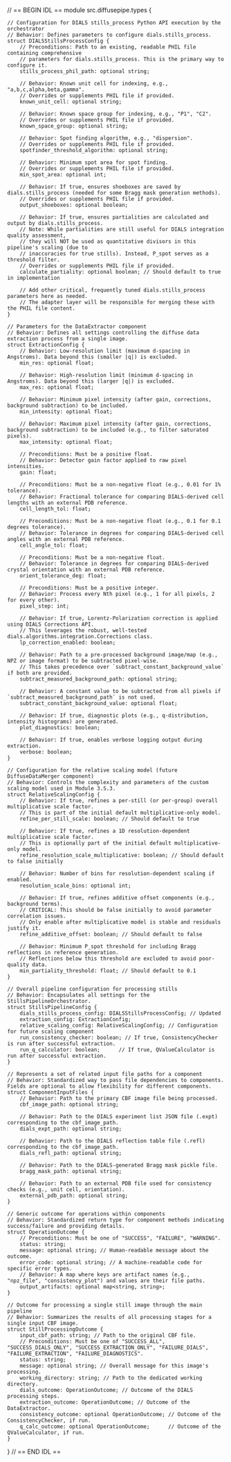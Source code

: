 // == BEGIN IDL ==
module src.diffusepipe.types {

    // Configuration for DIALS stills_process Python API execution by the orchestrator
    // Behavior: Defines parameters to configure dials.stills_process.
    struct DIALSStillsProcessConfig {
        // Preconditions: Path to an existing, readable PHIL file containing comprehensive
        // parameters for dials.stills_process. This is the primary way to configure it.
        stills_process_phil_path: optional string;

        // Behavior: Known unit cell for indexing, e.g., "a,b,c,alpha,beta,gamma".
        // Overrides or supplements PHIL file if provided.
        known_unit_cell: optional string;

        // Behavior: Known space group for indexing, e.g., "P1", "C2".
        // Overrides or supplements PHIL file if provided.
        known_space_group: optional string;

        // Behavior: Spot finding algorithm, e.g., "dispersion".
        // Overrides or supplements PHIL file if provided.
        spotfinder_threshold_algorithm: optional string;

        // Behavior: Minimum spot area for spot finding.
        // Overrides or supplements PHIL file if provided.
        min_spot_area: optional int;

        // Behavior: If true, ensures shoeboxes are saved by dials.stills_process (needed for some Bragg mask generation methods).
        // Overrides or supplements PHIL file if provided.
        output_shoeboxes: optional boolean;

        // Behavior: If true, ensures partialities are calculated and output by dials.stills_process.
        // Note: While partialities are still useful for DIALS integration quality assessment,
        // they will NOT be used as quantitative divisors in this pipeline's scaling (due to
        // inaccuracies for true stills). Instead, P_spot serves as a threshold filter.
        // Overrides or supplements PHIL file if provided.
        calculate_partiality: optional boolean; // Should default to true in implementation

        // Add other critical, frequently tuned dials.stills_process parameters here as needed.
        // The adapter layer will be responsible for merging these with the PHIL file content.
    }

    // Parameters for the DataExtractor component
    // Behavior: Defines all settings controlling the diffuse data extraction process from a single image.
    struct ExtractionConfig {
        // Behavior: Low-resolution limit (maximum d-spacing in Angstroms). Data beyond this (smaller |q|) is excluded.
        min_res: optional float;

        // Behavior: High-resolution limit (minimum d-spacing in Angstroms). Data beyond this (larger |q|) is excluded.
        max_res: optional float;

        // Behavior: Minimum pixel intensity (after gain, corrections, background subtraction) to be included.
        min_intensity: optional float;

        // Behavior: Maximum pixel intensity (after gain, corrections, background subtraction) to be included (e.g., to filter saturated pixels).
        max_intensity: optional float;

        // Preconditions: Must be a positive float.
        // Behavior: Detector gain factor applied to raw pixel intensities.
        gain: float;

        // Preconditions: Must be a non-negative float (e.g., 0.01 for 1% tolerance).
        // Behavior: Fractional tolerance for comparing DIALS-derived cell lengths with an external PDB reference.
        cell_length_tol: float;

        // Preconditions: Must be a non-negative float (e.g., 0.1 for 0.1 degrees tolerance).
        // Behavior: Tolerance in degrees for comparing DIALS-derived cell angles with an external PDB reference.
        cell_angle_tol: float;

        // Preconditions: Must be a non-negative float.
        // Behavior: Tolerance in degrees for comparing DIALS-derived crystal orientation with an external PDB reference.
        orient_tolerance_deg: float;

        // Preconditions: Must be a positive integer.
        // Behavior: Process every Nth pixel (e.g., 1 for all pixels, 2 for every other).
        pixel_step: int;

        // Behavior: If true, Lorentz-Polarization correction is applied using DIALS Corrections API.
        // This leverages the robust, well-tested dials.algorithms.integration.Corrections class.
        lp_correction_enabled: boolean;

        // Behavior: Path to a pre-processed background image/map (e.g., NPZ or image format) to be subtracted pixel-wise.
        // This takes precedence over `subtract_constant_background_value` if both are provided.
        subtract_measured_background_path: optional string;

        // Behavior: A constant value to be subtracted from all pixels if `subtract_measured_background_path` is not used.
        subtract_constant_background_value: optional float;

        // Behavior: If true, diagnostic plots (e.g., q-distribution, intensity histograms) are generated.
        plot_diagnostics: boolean;

        // Behavior: If true, enables verbose logging output during extraction.
        verbose: boolean;
    }

    // Configuration for the relative scaling model (future DiffuseDataMerger component)
    // Behavior: Controls the complexity and parameters of the custom scaling model used in Module 3.S.3.
    struct RelativeScalingConfig {
        // Behavior: If true, refines a per-still (or per-group) overall multiplicative scale factor.
        // This is part of the initial default multiplicative-only model.
        refine_per_still_scale: boolean; // Should default to true

        // Behavior: If true, refines a 1D resolution-dependent multiplicative scale factor.
        // This is optionally part of the initial default multiplicative-only model.
        refine_resolution_scale_multiplicative: boolean; // Should default to false initially

        // Behavior: Number of bins for resolution-dependent scaling if enabled.
        resolution_scale_bins: optional int;

        // Behavior: If true, refines additive offset components (e.g., background terms).
        // CRITICAL: This should be false initially to avoid parameter correlation issues.
        // Only enable after multiplicative model is stable and residuals justify it.
        refine_additive_offset: boolean; // Should default to false

        // Behavior: Minimum P_spot threshold for including Bragg reflections in reference generation.
        // Reflections below this threshold are excluded to avoid poor-quality data.
        min_partiality_threshold: float; // Should default to 0.1
    }

    // Overall pipeline configuration for processing stills
    // Behavior: Encapsulates all settings for the StillsPipelineOrchestrator.
    struct StillsPipelineConfig {
        dials_stills_process_config: DIALSStillsProcessConfig; // Updated
        extraction_config: ExtractionConfig;
        relative_scaling_config: RelativeScalingConfig; // Configuration for future scaling component
        run_consistency_checker: boolean; // If true, ConsistencyChecker is run after successful extraction.
        run_q_calculator: boolean;      // If true, QValueCalculator is run after successful extraction.
    }

    // Represents a set of related input file paths for a component
    // Behavior: Standardized way to pass file dependencies to components. Fields are optional to allow flexibility for different components.
    struct ComponentInputFiles {
        // Behavior: Path to the primary CBF image file being processed.
        cbf_image_path: optional string;

        // Behavior: Path to the DIALS experiment list JSON file (.expt) corresponding to the cbf_image_path.
        dials_expt_path: optional string;

        // Behavior: Path to the DIALS reflection table file (.refl) corresponding to the cbf_image_path.
        dials_refl_path: optional string;

        // Behavior: Path to the DIALS-generated Bragg mask pickle file.
        bragg_mask_path: optional string;

        // Behavior: Path to an external PDB file used for consistency checks (e.g., unit cell, orientation).
        external_pdb_path: optional string;
    }

    // Generic outcome for operations within components
    // Behavior: Standardized return type for component methods indicating success/failure and providing details.
    struct OperationOutcome {
        // Preconditions: Must be one of "SUCCESS", "FAILURE", "WARNING".
        status: string;
        message: optional string; // Human-readable message about the outcome.
        error_code: optional string; // A machine-readable code for specific error types.
        // Behavior: A map where keys are artifact names (e.g., "npz_file", "consistency_plot") and values are their file paths.
        output_artifacts: optional map<string, string>;
    }

    // Outcome for processing a single still image through the main pipeline
    // Behavior: Summarizes the results of all processing stages for a single input CBF image.
    struct StillProcessingOutcome {
        input_cbf_path: string; // Path to the original CBF file.
        // Preconditions: Must be one of "SUCCESS_ALL", "SUCCESS_DIALS_ONLY", "SUCCESS_EXTRACTION_ONLY", "FAILURE_DIALS", "FAILURE_EXTRACTION", "FAILURE_DIAGNOSTICS".
        status: string;
        message: optional string; // Overall message for this image's processing.
        working_directory: string; // Path to the dedicated working directory.
        dials_outcome: OperationOutcome; // Outcome of the DIALS processing steps.
        extraction_outcome: OperationOutcome; // Outcome of the DataExtractor.
        consistency_outcome: optional OperationOutcome; // Outcome of the ConsistencyChecker, if run.
        q_calc_outcome: optional OperationOutcome;      // Outcome of the QValueCalculator, if run.
    }
}
// == END IDL ==
